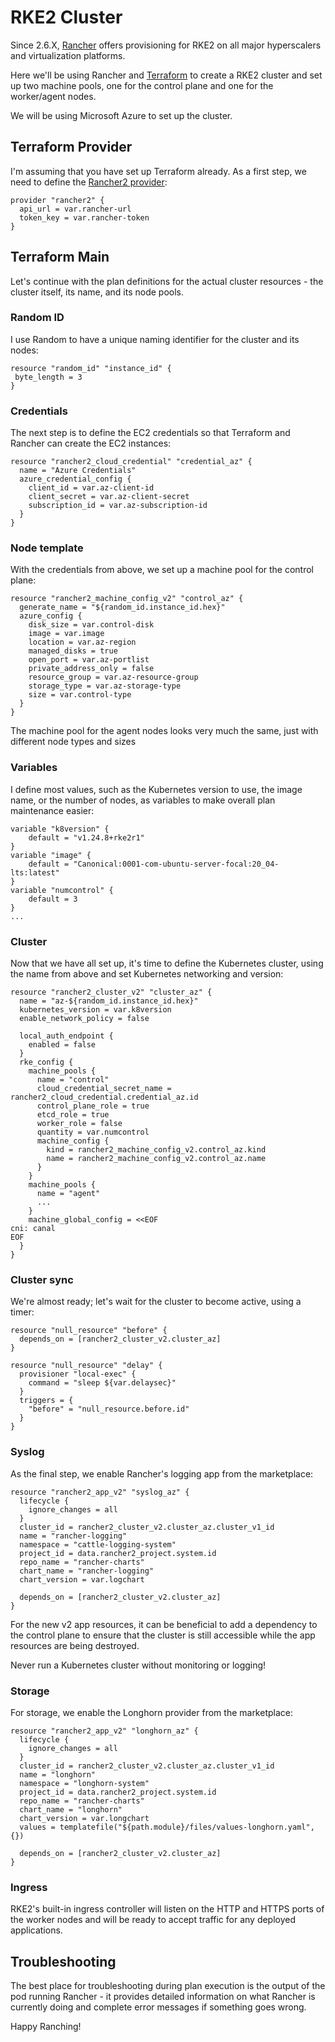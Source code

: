 # RKE2 Cluster

Since 2.6.X, [Rancher](https://rancher.com/) offers provisioning for RKE2 on all major hyperscalers and virtualization platforms.

Here we'll be using Rancher and [Terraform](https://www.terraform.io/) to create a RKE2 cluster and set up two machine pools, one for the control plane and one for the worker/agent nodes.

We will be using Microsoft Azure to set up the cluster.

## Terraform Provider

I'm assuming that you have set up Terraform already. As a first step, we need to define the [Rancher2 provider](https://www.terraform.io/docs/providers/rancher2/index.html):

```
provider "rancher2" {
  api_url = var.rancher-url
  token_key = var.rancher-token
}
```

## Terraform Main

Let's continue with the plan definitions for the actual cluster resources - the cluster itself, its name, and its node pools.

### Random ID

I use Random to have a unique naming identifier for the cluster and its nodes:

```
resource "random_id" "instance_id" {
 byte_length = 3
}
```

### Credentials

The next step is to define the EC2 credentials so that Terraform and Rancher can create the EC2 instances:

```
resource "rancher2_cloud_credential" "credential_az" {
  name = "Azure Credentials"
  azure_credential_config {
    client_id = var.az-client-id
    client_secret = var.az-client-secret
    subscription_id = var.az-subscription-id
  }
}
```

### Node template

With the credentials from above, we set up a machine pool for the control plane:

```
resource "rancher2_machine_config_v2" "control_az" {
  generate_name = "${random_id.instance_id.hex}"
  azure_config {
    disk_size = var.control-disk
    image = var.image
    location = var.az-region
    managed_disks = true
    open_port = var.az-portlist
    private_address_only = false
    resource_group = var.az-resource-group
    storage_type = var.az-storage-type
    size = var.control-type
  }
}
```

The machine pool for the agent nodes looks very much the same, just with different node types and sizes

### Variables

I define most values, such as the Kubernetes version to use, the image name, or the number of nodes, as variables to make overall plan maintenance easier:

```
variable "k8version" {
	default = "v1.24.8+rke2r1"
}
variable "image" { 
	default = "Canonical:0001-com-ubuntu-server-focal:20_04-lts:latest"
}
variable "numcontrol" {
    default = 3
}
...
```

### Cluster

Now that we have all set up, it's time to define the Kubernetes cluster, using the name from above and set Kubernetes networking and version:

```
resource "rancher2_cluster_v2" "cluster_az" {
  name = "az-${random_id.instance_id.hex}"
  kubernetes_version = var.k8version
  enable_network_policy = false

  local_auth_endpoint {
    enabled = false
  }
  rke_config {
    machine_pools {
      name = "control"
      cloud_credential_secret_name = rancher2_cloud_credential.credential_az.id
      control_plane_role = true
      etcd_role = true
      worker_role = false
      quantity = var.numcontrol 
      machine_config {
        kind = rancher2_machine_config_v2.control_az.kind
        name = rancher2_machine_config_v2.control_az.name
      }
    }
    machine_pools {
      name = "agent"
      ... 
    }
    machine_global_config = <<EOF
cni: canal
EOF
  }
}
```

### Cluster sync

We're almost ready; let's wait for the cluster to become active, using a timer:

```
resource "null_resource" "before" {
  depends_on = [rancher2_cluster_v2.cluster_az]
}

resource "null_resource" "delay" {
  provisioner "local-exec" {
    command = "sleep ${var.delaysec}"
  }
  triggers = {
    "before" = "null_resource.before.id"
  }
}
```

### Syslog

As the final step, we enable Rancher's logging app from the marketplace:

```
resource "rancher2_app_v2" "syslog_az" {
  lifecycle {
    ignore_changes = all
  }
  cluster_id = rancher2_cluster_v2.cluster_az.cluster_v1_id
  name = "rancher-logging"
  namespace = "cattle-logging-system"
  project_id = data.rancher2_project.system.id
  repo_name = "rancher-charts"
  chart_name = "rancher-logging"
  chart_version = var.logchart

  depends_on = [rancher2_cluster_v2.cluster_az]
}
```

For the new v2 app resources, it can be beneficial to add a dependency to the control plane to ensure that the cluster is still accessible while the app resources are being destroyed.

Never run a Kubernetes cluster without monitoring or logging!

### Storage

For storage, we enable the Longhorn provider from the marketplace:

```
resource "rancher2_app_v2" "longhorn_az" {
  lifecycle {
    ignore_changes = all
  }
  cluster_id = rancher2_cluster_v2.cluster_az.cluster_v1_id
  name = "longhorn"
  namespace = "longhorn-system"
  project_id = data.rancher2_project.system.id
  repo_name = "rancher-charts"
  chart_name = "longhorn"
  chart_version = var.longchart
  values = templatefile("${path.module}/files/values-longhorn.yaml", {})

  depends_on = [rancher2_cluster_v2.cluster_az]
}
```

### Ingress

RKE2's built-in ingress controller will listen on the HTTP and HTTPS ports of the worker nodes and will be ready to accept traffic for any deployed applications.

## Troubleshooting

The best place for troubleshooting during plan execution is the output of the pod running Rancher - it provides detailed information on what Rancher is currently doing and complete error messages if something goes wrong.

Happy Ranching!

